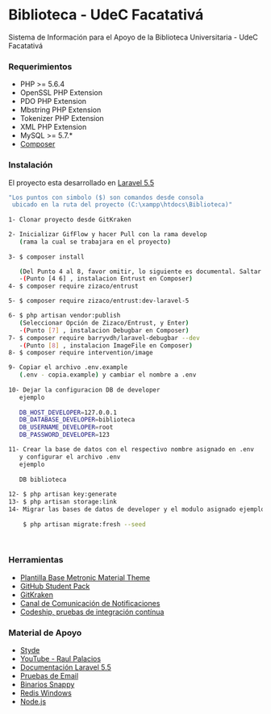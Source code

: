 
# Biblioteca - UdeC Facatativá

Sistema de Información para el Apoyo de la Biblioteca Universitaria - UdeC Facatativá

### Requerimientos

* PHP >= 5.6.4
* OpenSSL PHP Extension
* PDO PHP Extension
* Mbstring PHP Extension
* Tokenizer PHP Extension
* XML PHP Extension
* MySQL >= 5.7.*
* <a href="https://getcomposer.org/">Composer</a>

### Instalación

El proyecto esta desarrollado en [Laravel 5.5](https://laravel.com/docs/5.5/)

```sh
"Los puntos con simbolo ($) son comandos desde consola
 ubicado en la ruta del proyecto (C:\xampp\htdocs\Biblioteca)"
 
1- Clonar proyecto desde GitKraken

2- Inicializar GifFlow y hacer Pull con la rama develop
   (rama la cual se trabajara en el proyecto)
   
3- $ composer install  

   (Del Punto 4 al 8, favor omitir, lo siguiente es documental. Saltar al Punto 9)
   -(Punto [4 6] , instalacion Entrust en Composer)
4- $ composer require zizaco/entrust

5- $ composer require zizaco/entrust:dev-laravel-5

6- $ php artisan vendor:publish
   (Seleccionar Opción de Zizaco/Entrust, y Enter)
   -(Punto [7] , instalacion Debugbar en Composer)
7- $ composer require barryvdh/laravel-debugbar --dev
   -(Punto [8] , instalacion ImageFile en Composer)
8- $ composer require intervention/image

9- Copiar el archivo .env.example 
   (.env - copia.example) y cambiar el nombre a .env 
   
10- Dejar la configuracion DB de developer
   ejemplo
   
   DB_HOST_DEVELOPER=127.0.0.1
   DB_DATABASE_DEVELOPER=biblioteca
   DB_USERNAME_DEVELOPER=root
   DB_PASSWORD_DEVELOPER=123

11- Crear la base de datos con el respectivo nombre asignado en .env	
   y configurar el archivo .env 
   ejemplo
   
   DB biblioteca
   
12- $ php artisan key:generate
13- $ php artisan storage:link
14- Migrar las bases de datos de developer y el modulo asignado ejemplo
   
    $ php artisan migrate:fresh --seed
    
 
```

### Herramientas

* <a href="https://github.com/siaaf-udec/dashboard-template">Plantilla Base Metronic Material Theme</a>
* <a href="https://education.github.com/pack">GitHub Student Pack</a>
* <a href="https://www.gitkraken.com/">GitKraken</a>
* <a href="https://siaaf-cit.slack.com/">Canal de Comunicación de Notificaciones</a>
* <a href="http://codeship.com/">Codeship, pruebas de integración contínua</a>


### Material de Apoyo

* <a href="https://styde.net/">Styde</a>
* <a href="https://www.youtube.com/channel/UC07xim4Gg8kOk3uZwMrGNeQ/playlists">YouTube - Raul Palacios</a>
* <a href="https://laravel.com/docs/5.5">Documentación Laravel 5.5</a>
* <a href="https://mailtrap.io/">Pruebas de Email</a>
* <a href="https://wkhtmltopdf.org/downloads.html">Binarios Snappy</a>
* <a href="https://github.com/MicrosoftArchive/redis/releases">Redis Windows</a>
* <a href="https://nodejs.org/en/">Node.js</a>
